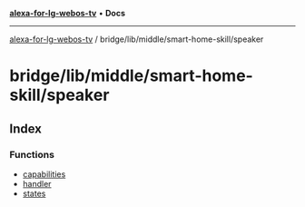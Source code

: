 [**alexa-for-lg-webos-tv**](../../../../../README.md) • **Docs**

***

[alexa-for-lg-webos-tv](../../../../../modules.md) / bridge/lib/middle/smart-home-skill/speaker

# bridge/lib/middle/smart-home-skill/speaker

## Index

### Functions

- [capabilities](functions/capabilities.md)
- [handler](functions/handler.md)
- [states](functions/states.md)
